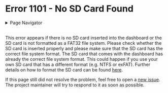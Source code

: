 # Error 1101 - No SD Card Found

<details>
<summary>Page Navigator</summary>
<ul style="list-style: '▶  '"><li><a href="../">Main Page</a></li>
<li><a href="../errors">Error Pages</a></li>
<li><a href="https://github.com/smolinde/iot-dashboard/issues">Other Issues</a></li></ul>
</details><br>

This error appears if there is no SD card inserted into the dashboard or the SD card is not formatted as a FAT32 file system. Please check whether the SD card is inserted properly and please make sure that the SD card has the correct file system format. The SD card that comes with the dashboard has already the correct file system format. This could happen if you use your own SD card that has a different format (e.g. NTFS or exFAT). Further details on how to format the SD card can be found [here]().

If this page still did not resolve the problem, feel free to open a [new issue](https://github.com/smolinde/iot-dashboard/issues/new?template=BLANK_ISSUE). The project maintainer will try to respond to it as soon as possible.
